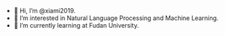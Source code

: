 - 👋 Hi, I’m @xiami2019.
- 👀 I’m interested in Natural Language Processing and Machine Learning.
- 🌱 I’m currently learning at Fudan University.

<!---
xiami2019/xiami2019 is a ✨ special ✨ repository because its `README.md` (this file) appears on your GitHub profile.
You can click the Preview link to take a look at your changes.
--->

